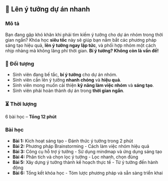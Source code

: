 ## 📌 Lên ý tưởng dự án nhanh

### Mô tả
Bạn đang gặp khó khăn khi phải tìm kiếm ý tưởng cho dự án nhóm trong thời gian ngắn? Khóa học **siêu tốc** này sẽ giúp bạn nắm bắt các phương pháp sáng tạo hiệu quả, **lên ý tưởng ngay lập tức**, và phối hợp nhóm một cách nhịp nhàng mà không lãng phí thời gian. **Bí ý tưởng? Không còn là vấn đề!**

### 🎯 Đối tượng
- Sinh viên đang bế tắc, **bí ý tưởng** cho dự án nhóm.
- Sinh viên cần lên ý tưởng **nhanh chóng** và **hiệu quả**.
- Sinh viên mong muốn cải thiện **kỹ năng làm việc nhóm** và **sáng tạo**.
- Sinh viên phải hoàn thành dự án trong **thời gian ngắn**.

### ⏳ Thời lượng
6 bài học – **Tổng 12 phút**

### Bài học
- **Bài 1:** Kích hoạt sáng tạo - Đánh thức ý tưởng trong 2 phút
- **Bài 2:** Phương pháp Brainstorming - Cách làm việc nhóm hiệu quả
- **Bài 3:** Công cụ hỗ trợ ý tưởng - Sử dụng mindmap và ứng dụng sáng tạo
- **Bài 4:** Phân tích và chọn lọc ý tưởng - Lọc nhanh, chọn đúng
- **Bài 5:** Xây dựng ý tưởng thành kế hoạch thực tế - Từ ý tưởng đến hành động
- **Bài 6:** Tổng kết khóa học - Tóm lược phương pháp và sẵn sàng triển khai